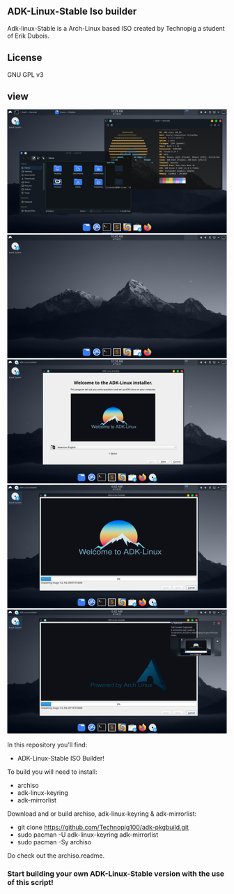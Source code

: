 ## ADK-Linux-Stable Iso builder

Adk-linux-Stable is a Arch-Linux based ISO created by Technopig a student of Erik Dubois.

## License

GNU GPL v3

## view
![view](View-1.png?raw=true)
![view](View-2.png?raw=true)
![view](View-3.png?raw=true)
![view](View-4.png?raw=true)
![view](View-5.png?raw=true)

In this repository you'll find:

-  ADK-Linux-Stable ISO Builder!

To build you will need to install:

-  archiso
-  adk-linux-keyring
-  adk-mirrorlist

Download and or build archiso, adk-linux-keyring & adk-mirrorlist:

-  git clone https://github.com/Technopig100/adk-pkgbuild.git
-  sudo pacman -U adk-linux-keyring adk-mirrorlist
-  sudo pacman -Sy archiso

Do check out the archiso.readme.

### Start building your own ADK-Linux-Stable version with the use of this script!
